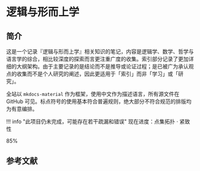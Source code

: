 # 逻辑与形而上学

## 简介
这是一个记录『逻辑与形而上学』相关知识的笔记，内容是逻辑学、数学、哲学与语言学的综合，相比较深度的探索而言更注重广度的收集。索引部分记录了更加详细的大纲架构。由于主要记录的是结论而不是推导或论证过程；是已被广为承认观点的收集而不是个人研究的阐述，因此更适用于「索引」而非「学习」或「研究」。

全站以 `mkdocs-material` 作为框架，使用中文作为描述语言，所有源文件在 GitHub 可见。标点符号的使用基本符合普遍规则，绝大部分不符合规范的排版均为有意编排。

!!! info "此项目仍未完成，可能存在若干疏漏和错误"
    <label> 现在进度：点集拓扑 · 紧致性 </label>
    <div class="progress-container">
        <div class="progress-percentage" style="width: 85%;"> 85% </div>
    </div>

## 参考文献

<div class="ref"> </div>

<style>
.ref {
    display: flex;
    flex-direction: column;
}

.entry {
    display: flex;
    flex-direction: row;
}

.index {
    min-width: 2.4em;
    font-weight: 600;
}
.index:before {
    content: "[";
}
.index:after {
    content: "]";
}

.value {
    flex-grow: 1;
}
</style>

<script>
const entryList = [
    // PART I
    // "蔡曙山.认知科学导论[M]. 人民出版社:北京, 2021:1-697.",
    "华东师范大学哲学系逻辑学教研室.形式逻辑[M]. 华东师大出版社:上海, 2016:1-193.",
    "[英]Julian Baggini, [美]Peter S. Fosl.简单的哲学[M]. 陶涛,译. 中国人民大学出版社:北京, 2016:1-266.",
    // "Robin Turner,Nick Nicholas.Lojban For Beginners[EB/OL].",
    // PART II
    // "蔡曙山,邹崇理.自然语言形式理论研究[M]. 人民出版社:北京, 2010:1-604.",
    // "陈波.逻辑哲学[M]. 北京大学出版社:北京, 2006:1-364.",
    // "黄敏.分析哲学导论[M]. 中山大学出版社:广州, 2009:1-362.",
    "[美]Stewart Shapiro.数学哲学：对数学的思考[M]. 郝兆宽,杨睿之,译. 复旦大学出版社:上海, 2009:1-281.",
    // PART III
    // "马明辉.结构证明论[M]. 科学出版社:北京, 2019:1-252.",
    // "郝兆宽,杨睿之,杨跃.数理逻辑：证明及其限度[M]. 复旦大学出版社:上海, 2014:173-230.",
    // "郝兆宽,杨跃.集合论：对无穷概念的探索[M]. 复旦大学出版社:上海, 2014:1-237.",
    // "姚宁远.初等模型论[M]. 复旦大学出版社:上海, 2018:1-232.",
    // "郝兆宽,杨睿之,杨跃.递归论：算法与随机性基础[M]. 复旦大学出版社:上海, 2018:1-243.",
    // "John Stillwell.Reverse Mathematics: Proofs from the Inside out[M]. Princeton University Press:Oxford, 2018:1-167",
    // PART IV
    "熊金城.点集拓扑讲义[M]. 高等教育出版社:北京, 2020:1-162.",
    // "李文威.代数学方法：基本架构[M]. 高等教育出版社:北京, 2019:27-422.",
    // "Rob Nederpelt,Herman Geuvers.Type Theory and Formal Proof: an Introduction[M]. Cambridge UniversitPress:Cambridge, 2014:1-390.",
];

entryList.forEach((item, index) => {
    const newEntry = document.createElement("div");
    const newValue = document.createElement("div");
    const newIndex = document.createElement("div");
    newEntry.className = "entry";
    newValue.className = "value";
    newIndex.className = "index";
    newValue.innerText = item;
    newIndex.innerText = index + 1;
    newEntry.append(newIndex);
    newEntry.append(newValue);
    document.querySelector(".ref").append(newEntry);
});
</script>
